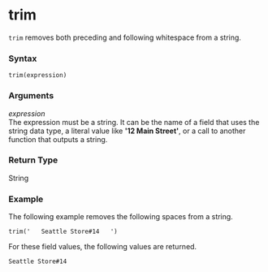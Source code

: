 # trim<a name="trim-function"></a>

`trim` removes both preceding and following whitespace from a string\. 

### Syntax<a name="trim-function-syntax"></a>

```
trim(expression)
```

### Arguments<a name="trim-function-arguments"></a>

 *expression*   
The expression must be a string\. It can be the name of a field that uses the string data type, a literal value like **'12 Main Street'**, or a call to another function that outputs a string\.

### Return Type<a name="trim-function-return-type"></a>

String

### Example<a name="trim-function-example"></a>

The following example removes the following spaces from a string\.

```
trim('   Seattle Store#14   ')
```

For these field values, the following values are returned\.

```
Seattle Store#14
```